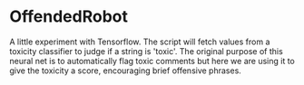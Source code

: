 # OffendedRobot

A little experiment with Tensorflow.
The script will fetch values from a toxicity classifier to judge if a string is 'toxic'. The original purpose of this neural net is to automatically flag toxic comments but here we are using it to give the toxicity a score, encouraging brief offensive phrases.

